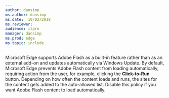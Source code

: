 ```yaml
---
author: dansimp
ms.author: dansimp
ms.date:  10/02/2018
ms.reviewer:
audience: itpro
manager: dansimp
ms.prod: edge
ms.topic: include
---
```


Microsoft Edge supports Adobe Flash as a built-in feature rather than as an external add-on and updates automatically via Windows Update. By default, Microsoft Edge prevents Adobe Flash content from loading automatically, requiring action from the user, for example, clicking the **Click-to-Run** button.  Depending on how often the content loads and runs, the sites for the content gets added to the auto-allowed list. Disable this policy if you want Adobe Flash content to load automatically.
